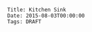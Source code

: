     Title: Kitchen Sink
    Date: 2015-08-03T00:00:00
    Tags: DRAFT

<!--

# Random ideas for future posts

Chapter 1: The Way Houyhnhnms Compute
Introduction, Point of View, Simplicity

Chapter 2: Save Our Souls
Persistence, Automated. Orthogonal Persistence. Fractal Transience.


Chapter 3: The Houyhnhnm Version of Salvation


Chapter 4: They live!


Chapter 5: Minding Your Turtles.


Chapter 6: Transformation


CRDTs.

What happened to your data when you incompatibly modified a program?
Could some guiding principle help predict the answers to these and other questions?


Internal control vs external control.

When writing an update operator, you can't implicitly drop the data —
the system uses linear logic to ensure that you have to *explicitly* drop the data.

having software run in multiple domains:
though Humans had several times invented "virtualization" which they were using heroic techniques
to implement in an awkward way that seemed to make people's life overall more miserable rather than less.






### Conclusion

We discussed many hours, and eventually found that we could explain
the difference in approaches by a Houyhnhnm comput_ing_ system being a _live system_
based on the premise that the system stays always on
and evolves in internal interaction between machines and programmers,
whereas Human computer systems are [_cult of dead_](http://wiki.squeak.org/squeak/2950) systems
in programs never change then die taking all their data with them,
change happening as external commands from the programmer above.

By starting from the interactions and looking for general abstractions,
Houyhnhnms are able to provide a general solution
where Humans, starting from their devices and building only up
must implement a large variety of ad hoc tools.

That is because the basic premise of Human computer systems is that
change is external to programs, that it comes from Humans above,
in a one way command-and-obey interaction;
in Human computer systems,
programs are fixed entities that never change,
and any change requires that processes running the old programs must die,
taking all their data with them, to be replaced with new programs.
In other words, Human computer systems are
[_cult of dead_](http://wiki.squeak.org/squeak/2950) systems.
By contrast, Houyhnhnm computing systems are _live systems_,
where the code is not separate from the data,
but the two evolve together in a two-way interaction
with a Sentient being who isn't above but beside them.
Once again, this basic



We discussed many hours, and eventually found that we could explain
the difference in approaches by a Houyhnhnm comput_ing_ system being a _live system_
based on the premise that the system stays always on
and evolves in internal interaction between machines and programmers,


Ngnghm was interested in understanding how Human computer systems were or weren't implementing computing domains.
I was more interested in understanding how users of Houyhnhnm computing systems were dealing with a system that never forgot anything.





Nothing in the world can take the place of persistence. Talent will not; nothing is more common than unsuccessful men with talent. Genius will not; unrewarded genius is almost a proverb. Education will not; the world is full of educated derelicts. Persistence and determination alone are omnipotent. The slogan 'Press On' has solved and always will solve the problems of the human race. — Calvin Coolidge



Sentient-Computer interface


Things we’d like to do but can’t


Easy process migration, for everything.
Everything can be debugged
What others have done since

Low-Level Language
LLVM

Safe programming
ATS http://www.ats-lang.org/ has dependent and linear types
Idris, Agda: dependent types
Adam Chlipala

Safe Operating System
Coq: Adam Chlipala
Sing# (Spec#): Singularity
SPIN / Promela http://spinroot.com/spin/whatispin.html
Lisp: Symbolics Genera, TI Explorer
SML: Fox, ML/OS
OCaml: OpenMirage
Haskell: hOp, House, H, Kinetic, HLVM http://stackoverflow.com/questions/6638080/is-there-os-written-in-haskell
seL4


High-level language for system programming
ATS http://www.ats-lang.org/ has dependent and linear types
Rust http://www.rust-lang.org/ have linear types

Discussion groups for programming language design
LtU http://lambda-the-ultimate.org/
fonc@VPRI http://vpri.org/mailman/listinfo/fonc

Multi-language platforms
Racket
JVM
.NET

Orthogonal persistence
Eumel.
Most applications now know to save preferences without explicitly clicking save, and keep a recoverable backup of the file being edited even without explicit saving. But it’s expensively done by the programmer just for a few specific settings and data items.
“NoSQL” databases. And SQL back on top of them.

Reversible computing
Lenses
Benjamin Pierce’s Bidirectional Programming
Omniscient Debugging (ODB, elm-lang)

Metaprogramming
Most serious languages now provide some means to metaprogram
C++ has templates
Even Haskell has quasiquotations http://scrambledeggsontoast.github.io/2014/09/28/needle-announce/

Whole-system management
some progress in this direction: virtualization, systemd, NixOS, DisNix


Differential Programming
Huet’s zippers http://en.wikipedia.org/wiki/Zipper_%28data_structure%29
http://www.informatik.uni-marburg.de/~pgiarrusso/ILC/
http://www.umut-acar.org/self-adjusting-computation


Crucial things that no one is working on

First-class implementation.
Schema upgrade in an interactive system.
Types for code+data change.
A programming language that can handle both high-level and low-level aspects. Yet, see

Appendices / Draft

Fools ignore complexity; pragmatists suffer it; experts avoid it; geniuses remove it. — Alan Perlis

Bibliography

Better Stories, Better Languages http://fare.tunes.org/computing/bal2009.pdf
http://www.willamette.edu/~fruehr/haskell/evolution.html
http://homes.cs.washington.edu/~emina/
http://okmij.org/ftp/
http://www.ugcs.caltech.edu/~weel/lispm/genera-concepts.pdf



http://snapl.org/2015/cfp.html


-->

